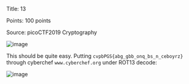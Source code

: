 Title: 13

Points: 100 points

Source: picoCTF2019 Cryptography

![image](https://user-images.githubusercontent.com/91729496/235285645-6f6373e5-40df-45c4-88d2-b1f10fc4d59c.png)

This should be quite easy. Putting `cvpbPGS{abg_gbb_onq_bs_n_ceboyrz}` through cyberchef `www.cyberchef.org` under ROT13 decode:

![image](https://user-images.githubusercontent.com/91729496/235285687-6a876f22-4f46-42aa-a8f3-18fcfa9dd2a8.png)
